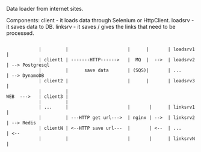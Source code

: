 Data loader from internet sites.


Components:
client  - it loads data through Selenium or HttpClient.
loadsrv - it saves data to DB.
linksrv - it saves / gives the links that need to be processed.
	
```no-highlight

            |         |                      |      |       | loadsrv1 |               
            | client1 | -------HTTP------>   |  MQ  |  -->  | loadsrv2 | --> Postgresql
            |         |      save data       | (SQS)|       | ...      | --> DynamoDB  
            | client2 |                      |      |       | loadsrv3 |               
            |         |                                                                 
WEB  --->   | client3 |                                                                 
            |         | 
            | ...     |                      |       |      | linksrv1  |              
            |         | ---HTTP get url--->  | nginx | -->  | linksrv2  | --> Redis    
            | clientN | <--HTTP save url---  |       | <--  | ...       | <--            
            |         |                      |       |      | linksrvN  |                 
```